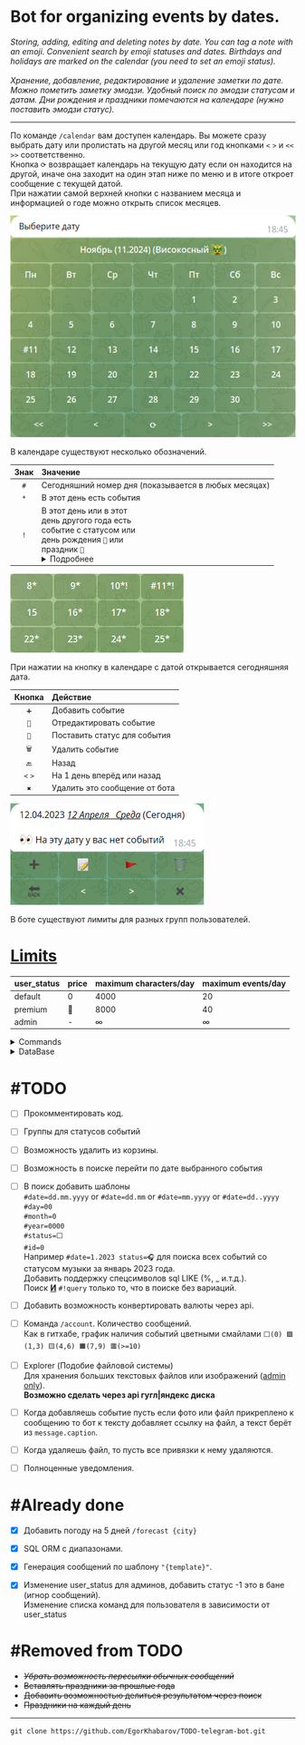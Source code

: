 <h1>Bot for organizing events by dates.</h1>
<i>Storing, adding, editing and deleting notes by date.
You can tag a note with an emoji.
Convenient search by emoji statuses and dates.
Birthdays and holidays are marked on the calendar (you need to set an emoji status).</i><br><br>
<i>Хранение, добавление, редактирование и удаление заметки по дате.
Можно пометить заметку эмодзи.
Удобный поиск по эмодзи статусам и датам.
Дни рождения и праздники помечаются на календаре (нужно поставить эмодзи статус).</i>

---

По команде `/calendar` вам доступен календарь.
Вы можете сразу выбрать дату или пролистать на другой месяц или год кнопками `<` `>` и `<<` `>>` соответственно.<br>
Кнопка `⟳` возвращает календарь на текущую дату если он находится на другой, иначе она заходит на один этап ниже по меню и в итоге откроет сообщение с текущей датой.<br>
При нажатии самой верхней кнопки с названием месяца и информацией о годе можно открыть список месяцев.

<img alt="calendar.png" src="images/calendar.png">

В календаре существуют несколько обозначений.

| Знак | Значение                                                                                                                                                                                                                                    |
|:----:|:--------------------------------------------------------------------------------------------------------------------------------------------------------------------------------------------------------------------------------------------|
| `#`  | Сегодняшний номер дня (показывается в любых месяцах)                                                                                                                                                                                        |
| `*`  | В этот день есть события                                                                                                                                                                                                                    |
| `!`  | В этот день или в этот<br>день другого года есть<br>событие с статусом или<br>день рождения `🎉` или <br>праздник `🎊`<br/> <details><summary>Подробнее</summary>Это помогает не забыть, что в этот день у кого то день рождения.</details> |


<img alt="calendar.png" src="images/calendar_elements.png">

При нажатии на кнопку в календаре с датой открывается сегодняшняя дата.

| Кнопка  | Действие                      |
|:-------:|:------------------------------|
|   `➕`   | Добавить событие              |
|  `📝`   | Отредактировать событие       |
|  `🚩`   | Поставить статус для события  |
|  `🗑`   | Удалить событие               |
|  `🔙`   | Назад                         |
| `<` `>` | На 1 день вперёд или назад    |
|   `✖`   | Удалить это сообщение от бота |


<img alt="calendar.png" src="images/date.png">

В боте существуют лимиты для разных групп пользователей.

# [Limits](/func.py#L712&L716)

| user_status | price | maximum characters/day | maximum events/day |
|:------------|:------|:-----------------------|:-------------------|
| default     | 0     | 4000                   | 20                 |
| premium     | 🤷    | 8000                   | 40                 |
| admin       | -     | ∞                      | ∞                  |

<details>
<summary>Commands</summary>

# [Commands](/lang.py#L453)
| Command          | Description                 |
|:-----------------|:----------------------------|
| /start           | Start                       |
| /calendar        | Calendar                    |
| /today           | Today's message             |
| /weather {city}  | Weather                     |
| /forecast {city} | Weather forecast for 5 days |
| /week_event_list | Weekly events               |
| /dice            | Roll the dice (randomizer)  |      
| /save_to_csv     | Save my data in csv         |     
| /help            | Help                        |                          
| /settings        | Settings                    |
| /search {query}  | Search                      |
| #{query}         | Search                      |

</details>

<details>
<summary>DataBase</summary>

# [DataBase](/func.py#L89&L121)

* ### [root](/func.py#L97&L105)
| name     | data type | default value |
|:---------|:----------|:--------------|
| event_id | INT       | _NULL_        |
| user_id  | INT       | _NULL_        |
| date     | TEXT      | _NULL_        |
| text     | TEXT      | _NULL_        |
| isdel    | INT       | 0             |
| status   | TEXT      | ⬜️            |

* ### [settings](/func.py#L111&L121)
| name              | data type | default value |
|:------------------|:----------|:--------------|
| user_id           | INT       | _NULL_        |
| lang              | TEXT      | ru            |
| sub_urls          | INT       | 1             |
| city              | TEXT      | Москва        |
| timezone          | INT       | 3             |
| direction         | TEXT      | ⬇️            |
| user_status       | INT       | 0             |
| user_max_event_id | INT       | 1             |

</details>

# #TODO
* [ ] Прокомментировать код.
* [ ] Группы для статусов событий
* [ ] Возможность удалить из корзины.
* [ ] Возможность в поиске перейти по дате выбранного события
* [ ] В поиск добавить шаблоны<br>
 `#date=dd.mm.yyyy` or `#date=dd.mm` or `#date=mm.yyyy` or `#date=dd..yyyy`<br>
 `#day=00`<br>
 `#month=0`<br>
 `#year=0000`<br>
 `#status=⬜️`<br>
 `#id=0`<br>
 Например `#date=1.2023 status=🎧` для поиска всех событий со статусом музыки за январь 2023 года.<br>
 Добавить поддержку спецсимволов sql LIKE (%, _ и.т.д.).<br>
 Поиск <b><u>И</u></b> `#!query` только то, что в поиске без вариаций.
* [ ] Добавить возможность конвертировать валюты через api.
* [ ] Команда `/account`. Количество сообщений.<br>
 Как в гитхабе, график наличия событий цветными смайлами `⬜️(0) 🟩(1,3) 🟨(4,6) 🟧(7,9) 🟥(>=10)`


* [ ] Explorer (Подобие файловой системы)<br>
 Для хранения больших текстовых файлов или изображений (<u>admin only</u>).<br>
 <b>Возможно сделать через api гугл|яндекс диска</b>
* [ ] Когда добавляешь событие пусть если фото или файл прикреплено к сообщению то бот к тексту добавляет ссылку на файл, а текст берёт из `message.caption`.
* [ ] Когда удаляешь файл, то пусть все привязки к нему удаляются.

* [ ] Полноценные уведомления.


# #Already done
* [X] Добавить погоду на 5 дней `/forecast {city}`
* [X] SQL ORM с диапазонами.
* [X] Генерация сообщений по шаблону `"{template}"`.
* [X] Изменение user_status для админов, добавить статус -1 это в бане (игнор сообщений).<br>
 Изменение списка команд для пользователя в зависимости от user_status


# #Removed from TODO
* <s>_Убрать возможность пересылки обычных сообщений_</s>
* <s>Вставлять праздники за прошлые года</s>
* <s>Добавить возможностью делиться результатом через поиск</s>
* <s>Праздники на каждый день</s>

---

```
git clone https://github.com/EgorKhabarov/TODO-telegram-bot.git
```
